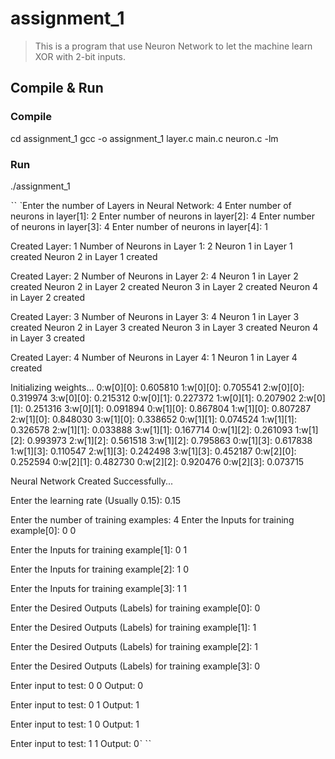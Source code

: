 # assignment_1

>This is a program that use Neuron Network to let the machine learn XOR with 2-bit inputs.

## Compile & Run

### Compile 
cd assignment_1
gcc -o assignment_1 layer.c main.c neuron.c -lm

### Run
./assignment_1

ˋˋ ˋEnter the number of Layers in Neural Network:
4
Enter number of neurons in layer[1]:
2
Enter number of neurons in layer[2]:
4
Enter number of neurons in layer[3]:
4
Enter number of neurons in layer[4]:
1

Created Layer: 1
Number of Neurons in Layer 1: 2
Neuron 1 in Layer 1 created
Neuron 2 in Layer 1 created

Created Layer: 2
Number of Neurons in Layer 2: 4
Neuron 1 in Layer 2 created
Neuron 2 in Layer 2 created
Neuron 3 in Layer 2 created
Neuron 4 in Layer 2 created

Created Layer: 3
Number of Neurons in Layer 3: 4
Neuron 1 in Layer 3 created
Neuron 2 in Layer 3 created
Neuron 3 in Layer 3 created
Neuron 4 in Layer 3 created

Created Layer: 4
Number of Neurons in Layer 4: 1
Neuron 1 in Layer 4 created


Initializing weights...
0:w[0][0]: 0.605810
1:w[0][0]: 0.705541
2:w[0][0]: 0.319974
3:w[0][0]: 0.215312
0:w[0][1]: 0.227372
1:w[0][1]: 0.207902
2:w[0][1]: 0.251316
3:w[0][1]: 0.091894
0:w[1][0]: 0.867804
1:w[1][0]: 0.807287
2:w[1][0]: 0.848030
3:w[1][0]: 0.338652
0:w[1][1]: 0.074524
1:w[1][1]: 0.326578
2:w[1][1]: 0.033888
3:w[1][1]: 0.167714
0:w[1][2]: 0.261093
1:w[1][2]: 0.993973
2:w[1][2]: 0.561518
3:w[1][2]: 0.795863
0:w[1][3]: 0.617838
1:w[1][3]: 0.110547
2:w[1][3]: 0.242498
3:w[1][3]: 0.452187
0:w[2][0]: 0.252594
0:w[2][1]: 0.482730
0:w[2][2]: 0.920476
0:w[2][3]: 0.073715

Neural Network Created Successfully...

Enter the learning rate (Usually 0.15): 
0.15

Enter the number of training examples:
4
Enter the Inputs for training example[0]:
0 0

Enter the Inputs for training example[1]:
0 1

Enter the Inputs for training example[2]:
1 0

Enter the Inputs for training example[3]:
1 1

Enter the Desired Outputs (Labels) for training example[0]: 
0

Enter the Desired Outputs (Labels) for training example[1]: 
1

Enter the Desired Outputs (Labels) for training example[2]: 
1

Enter the Desired Outputs (Labels) for training example[3]: 
0

Enter input to test:
0 0
Output: 0

Enter input to test:
0 1
Output: 1

Enter input to test:
1 0
Output: 1

Enter input to test:
1 1
Output: 0ˋ ˋˋ